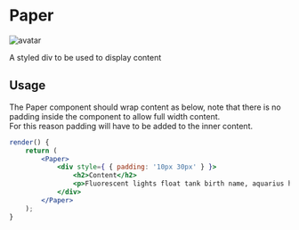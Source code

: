 # Paper

![avatar](https://cloud.githubusercontent.com/assets/4335450/20856095/4cca4e2a-b95b-11e6-839c-1c7f6b64cf20.png)

A styled div to be used to display content

## Usage

The Paper component should wrap content as below, note that there is no padding inside the component to allow full width content.  
For this reason padding will have to be added to the inner content.

```jsx
render() {
    return (
		<Paper>
			<div style={ { padding: '10px 30px' } }>
				<h2>Content</h2>
				<p>Fluorescent lights float tank birth name, aquarius himalayan sea salt acid quinoa. </p><p>Namaste.</p>
			</div>
		</Paper>
    );
}
```
